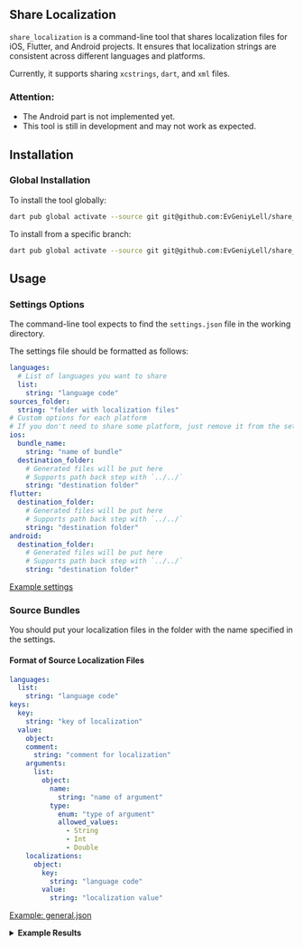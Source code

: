 ## Share Localization

`share_localization` is a command-line tool that shares localization files for iOS, Flutter, and Android projects. It ensures that localization strings are consistent across different languages and platforms.

Currently, it supports sharing `xcstrings`, `dart`, and `xml` files.

### Attention:
- The Android part is not implemented yet.
- This tool is still in development and may not work as expected.

## Installation

### Global Installation

To install the tool globally:

```bash
dart pub global activate --source git git@github.com:EvGeniyLell/share_localization.git
```

To install from a specific branch:

```bash
dart pub global activate --source git git@github.com:EvGeniyLell/share_localization.git --git-ref BranchName
```

## Usage

### Settings Options

The command-line tool expects to find the `settings.json` file in the working directory.

The settings file should be formatted as follows:

```yaml
languages:
  # List of languages you want to share
  list:
    string: "language code"
sources_folder:
  string: "folder with localization files"
# Custom options for each platform
# If you don't need to share some platform, just remove it from the settings
ios:
  bundle_name:
    string: "name of bundle"
  destination_folder:
    # Generated files will be put here
    # Supports path back step with `../../`
    string: "destination folder"
flutter:
  destination_folder:
    # Generated files will be put here
    # Supports path back step with `../../`
    string: "destination folder"
android:
  destination_folder:
    # Generated files will be put here
    # Supports path back step with `../../`
    string: "destination folder"
```

[Example settings](example/Settings.json)

### Source Bundles

You should put your localization files in the folder with the name specified in the settings.

#### Format of Source Localization Files

```yaml
languages:
  list:
    string: "language code"
keys:
  key:
    string: "key of localization"
  value:
    object:
    comment:
      string: "comment for localization"
    arguments:
      list:
        object:
          name:
            string: "name of argument"
          type:
            enum: "type of argument"
            allowed_values:
              - String
              - Int
              - Double
    localizations:
      object:
        key:
          string: "language code"
        value:
          string: "localization value"
```

[Example: general.json](example/bundles/general.json)

<details>
<summary><strong>Example Results</strong></summary>

##### iOS:
[General.swift](example/results/ios/General.swift)

[General.xcstrings](example/results/ios/General.xcstrings)

##### Flutter:
[general.dart](example/results/flutter/general.dart)

[general_en.dart](example/results/flutter/general_en.dart)

##### Android:
[General.swift](example/results/flutter/...)

[General.xcstrings](example/results/flutter/...)
</details>
